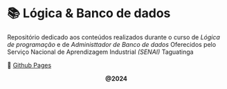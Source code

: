 # 📚 Lógica & Banco de dados
Repositório dedicado aos conteúdos realizados durante o curso de *Lógica de programação* e de *Administtador de Banco de dados* Oferecidos pelo Serviço Nacional de Aprendizagem Industrial *(SENAI)* Taguatinga

📎 [Github Pages](https://crowventh.github.io/senai-lp/)

**<p align="center">@2024</p>**
